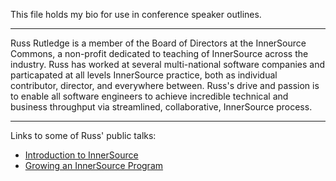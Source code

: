 This file holds my bio for use in conference speaker outlines.

- - -

Russ Rutledge is a member of the Board of Directors at the InnerSource Commons,
a non-profit dedicated to teaching of InnerSource across the industry.
Russ has worked at several multi-national software companies and particapated at all levels InnerSource practice,
both as individual contributor, director, and everywhere between.
Russ's drive and passion is to enable all software engineers to achieve incredible technical and business throughput via streamlined, collaborative, InnerSource process.

- - -

Links to some of Russ' public talks:

* [Introduction to InnerSource](https://learning.oreilly.com/videos/introduction-to-innersource/9781492041504)
* [Growing an InnerSource Program](https://learning.oreilly.com/videos/oscon-2018-/9781492026075/9781492026075-video321576)
